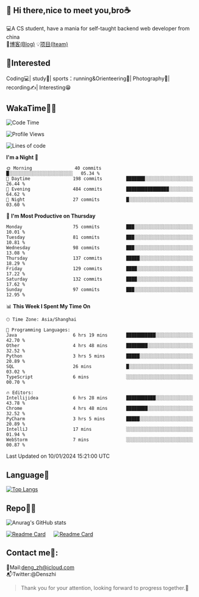 👋 Hi there,nice to meet you,bro☕
---
💻A CS student, have a mania for self-taught backend web developer from china   
📌[博客(Blog)](https://github.com/HealUP/MyBlog)
💡[项目(Iteam)](https://healup.github.io/)

 <!-- waka-box start -->
 <!-- waka-box end -->
 
🧲**Interested**
--
Coding💻| study📖| sports：running&Orienteering🏃‍| Photography📸| recording✍️| Interesting😁

WakaTime👨‍💻
---
<!--START_SECTION:waka-->
![Code Time](http://img.shields.io/badge/Code%20Time-543%20hrs%2035%20mins-blue)

![Profile Views](http://img.shields.io/badge/Profile%20Views-4-blue)

![Lines of code](https://img.shields.io/badge/From%20Hello%20World%20I%27ve%20Written-205.0%20thousand%20lines%20of%20code-blue)

**I'm a Night 🦉** 

```text
🌞 Morning                40 commits          █░░░░░░░░░░░░░░░░░░░░░░░░   05.34 % 
🌆 Daytime                198 commits         ███████░░░░░░░░░░░░░░░░░░   26.44 % 
🌃 Evening                484 commits         ████████████████░░░░░░░░░   64.62 % 
🌙 Night                  27 commits          █░░░░░░░░░░░░░░░░░░░░░░░░   03.60 % 
```
📅 **I'm Most Productive on Thursday** 

```text
Monday                   75 commits          ███░░░░░░░░░░░░░░░░░░░░░░   10.01 % 
Tuesday                  81 commits          ███░░░░░░░░░░░░░░░░░░░░░░   10.81 % 
Wednesday                98 commits          ███░░░░░░░░░░░░░░░░░░░░░░   13.08 % 
Thursday                 137 commits         █████░░░░░░░░░░░░░░░░░░░░   18.29 % 
Friday                   129 commits         ████░░░░░░░░░░░░░░░░░░░░░   17.22 % 
Saturday                 132 commits         ████░░░░░░░░░░░░░░░░░░░░░   17.62 % 
Sunday                   97 commits          ███░░░░░░░░░░░░░░░░░░░░░░   12.95 % 
```


📊 **This Week I Spent My Time On** 

```text
🕑︎ Time Zone: Asia/Shanghai

💬 Programming Languages: 
Java                     6 hrs 19 mins       ███████████░░░░░░░░░░░░░░   42.70 % 
Other                    4 hrs 48 mins       ████████░░░░░░░░░░░░░░░░░   32.52 % 
Python                   3 hrs 5 mins        █████░░░░░░░░░░░░░░░░░░░░   20.89 % 
SQL                      26 mins             █░░░░░░░░░░░░░░░░░░░░░░░░   03.02 % 
TypeScript               6 mins              ░░░░░░░░░░░░░░░░░░░░░░░░░   00.70 % 

🔥 Editors: 
Intellijidea             6 hrs 28 mins       ███████████░░░░░░░░░░░░░░   43.78 % 
Chrome                   4 hrs 48 mins       ████████░░░░░░░░░░░░░░░░░   32.52 % 
PyCharm                  3 hrs 5 mins        █████░░░░░░░░░░░░░░░░░░░░   20.89 % 
IntelliJ                 17 mins             ░░░░░░░░░░░░░░░░░░░░░░░░░   01.94 % 
WebStorm                 7 mins              ░░░░░░░░░░░░░░░░░░░░░░░░░   00.87 % 
```


 Last Updated on 10/01/2024 15:21:00 UTC
<!--END_SECTION:waka-->

Language🚀
---
[![Top Langs](https://github-readme-stats.vercel.app/api/top-langs/?username=HealUP&layout=compact&hide_border=true)](https://github.com/HealUP)

Repo🧑‍💻
---
![Anurag's GitHub stats](https://github-readme-stats.vercel.app/api?username=HealUP&count_private=true&show_icons=true&theme=gruvbox&hide_border=true) 

[![Readme Card](https://github-readme-stats.vercel.app/api/pin/?username=HealUP&repo=InternetEy&theme=transparent)](https://github.com/HealUP/InternetEy) &emsp;
[![Readme Card](https://github-readme-stats.vercel.app/api/pin/?username=HealUP&repo=CampusExperience&theme=transparent)](https://github.com/HealUP/CampusExperience)


Contact me📱:
---
📮Mail:deng_zh@icloud.com  
📬Twitter:@Denszhi  

> Thank you for your attention, looking forward to progress together.🎉
